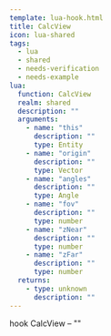 ```yaml
---
template: lua-hook.html
title: CalcView
icon: lua-shared
tags:
  - lua
  - shared
  - needs-verification
  - needs-example
lua:
  function: CalcView
  realm: shared
  description: ""
  arguments:
    - name: "this"
      description: ""
      type: Entity
    - name: "origin"
      description: ""
      type: Vector
    - name: "angles"
      description: ""
      type: Angle
    - name: "fov"
      description: ""
      type: number
    - name: "zNear"
      description: ""
      type: number
    - name: "zFar"
      description: ""
      type: number
  returns:
    - type: unknown
      description: ""
---
```


<div class="lua__search__keywords">
hook CalcView &#x2013; ""
</div>
